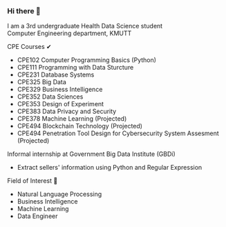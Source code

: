 ### Hi there 👋

I am a 3rd undergraduate Health Data Science student<br>
Computer Engineering department, KMUTT


CPE Courses ✔
- CPE102 Computer Programming Basics (Python)
- CPE111 Programming with Data Sturcture
- CPE231 Database Systems
- CPE325 Big Data
- CPE329 Business Intelligence
- CPE352 Data Sciences
- CPE353 Design of Experiment
- CPE383 Data Privacy and Security
- CPE378 Machine Learning (Projected)
- CPE494 Blockchain Technology (Projected)
- CPE494 Penetration Tool Design for Cybersecurity System Assesment (Projected)

Informal internship at Government Big Data Institute (GBDi) 
- Extract sellers' information using Python and Regular Expression

Field of Interest 👀
- Natural Language Processing
- Business Intelligence
- Machine Learning
- Data Engineer
